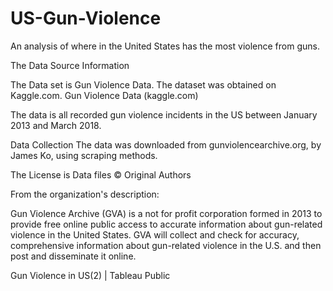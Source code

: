 # US-Gun-Violence
An analysis of where in the United States has the most violence from guns. 



The Data Source Information

The Data set is Gun Violence Data. The dataset was obtained on Kaggle.com. Gun Violence Data (kaggle.com)

The data is all recorded gun violence incidents in the US between January 2013 and March 2018.

Data Collection The data was downloaded from gunviolencearchive.org, by James Ko, using scraping methods.

The License is Data files © Original Authors

From the organization's description:

Gun Violence Archive (GVA) is a not for profit corporation formed in 2013 to provide free online public access to accurate information about gun-related violence in the United States. GVA will collect and check for accuracy, comprehensive information about gun-related violence in the U.S. and then post and disseminate it online.


Gun Violence in US(2) | Tableau Public
